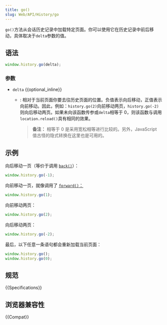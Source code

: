 ```yaml
---
title: go()
slug: Web/API/History/go
---
```


`go()`方法从会话历史记录中加载特定页面。你可以使用它在历史记录中前后移动，具体取决于`delta`参数的值。

## 语法

```js
window.history.go(delta);
```

### 参数

- `delta` {{optional_inline}}

  - : 相对于当前页面你要去往历史页面的位置。负值表示向后移动，正值表示向前移动。因此，例如：`history.go(2)`向前移动两页，`history.go(-2)`则向后移动两页。如果未向该函数传参或`delta`相等于 0，则该函数与调用`location.reload()`具有相同的效果。

    > **备注：** 相等于 0 是采用宽松相等进行比较的。另外，JavaScript 值古怪的隐式转换在这里也是可用的。

## 示例

向后移动一页（等价于调用 [`back()`](/zh-CN/docs/Web/API/History/back)）：

```js
window.history.go(-1);
```

向前移动一页，就像调用了 [`forward()`：](/zh-CN/docs/Web/API/History/forward)

```js
window.history.go(1);
```

向前移动两页：

```js
window.history.go(2);
```

向后移动两页：

```js
window.history.go(-2);
```

最后，以下任意一条语句都会重新加载当前页面：

```js
window.history.go();
window.history.go(0);
```

## 规范

{{Specifications}}

## 浏览器兼容性

{{Compat}}
